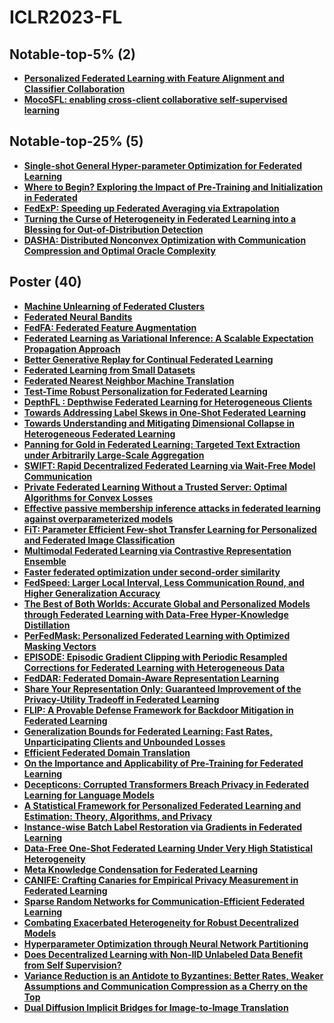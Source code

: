 # ICLR2023-FL

## Notable-top-5% (2)

- ****[Personalized Federated Learning with Feature Alignment and Classifier Collaboration](https://openreview.net/forum?id=SXZr8aDKia)****
- ****[MocoSFL: enabling cross-client collaborative self-supervised learning](https://openreview.net/forum?id=2QGJXyMNoPz)****

## Notable-top-25% (5)

- ****[Single-shot General Hyper-parameter Optimization for Federated Learning](https://openreview.net/forum?id=3RhuF8foyPW)****
- ****[Where to Begin? Exploring the Impact of Pre-Training and Initialization in Federated](https://openreview.net/forum?id=Mpa3tRJFBb)****
- ****[FedExP: Speeding up Federated Averaging via Extrapolation](https://openreview.net/forum?id=IPrzNbddXV)****
- ****[Turning the Curse of Heterogeneity in Federated Learning into a Blessing for Out-of-Distribution Detection](https://openreview.net/forum?id=mMNimwRb7Gr)****
- ****[DASHA: Distributed Nonconvex Optimization with Communication Compression and Optimal Oracle Complexity](https://openreview.net/forum?id=VA1YpcNr7ul)****

## Poster (40)

- ****[Machine Unlearning of Federated Clusters](https://openreview.net/forum?id=VzwfoFyYDga)****
- ****[Federated Neural Bandits](https://openreview.net/forum?id=38m4h8HcNRL)****
- ****[FedFA: Federated Feature Augmentation](https://openreview.net/forum?id=U9yFP90jU0)****
- ****[Federated Learning as Variational Inference: A Scalable Expectation Propagation Approach](https://openreview.net/forum?id=dZrQR7OR11)****
- ****[Better Generative Replay for Continual Federated Learning](https://openreview.net/forum?id=cRxYWKiTan)****
- ****[Federated Learning from Small Datasets](https://openreview.net/forum?id=hDDV1lsRV8)****
- ****[Federated Nearest Neighbor Machine Translation](https://openreview.net/forum?id=R1U5G2spbLd)****
- ****[Test-Time Robust Personalization for Federated Learning](https://openreview.net/forum?id=3aBuJEza5sq)****
- ****[DepthFL : Depthwise Federated Learning for Heterogeneous Clients](https://openreview.net/forum?id=pf8RIZTMU58)****
- ****[Towards Addressing Label Skews in One-Shot Federated Learning](https://openreview.net/forum?id=rzrqh85f4Sc)****
- ****[Towards Understanding and Mitigating Dimensional Collapse in Heterogeneous Federated Learning](https://openreview.net/forum?id=EXnIyMVTL8s)****
- ****[Panning for Gold in Federated Learning: Targeted Text Extraction under Arbitrarily Large-Scale Aggregation](https://openreview.net/forum?id=A9WQaxYsfx)****
- ****[SWIFT: Rapid Decentralized Federated Learning via Wait-Free Model Communication](https://openreview.net/forum?id=jh1nCir1R3d)****
- ****[Private Federated Learning Without a Trusted Server: Optimal Algorithms for Convex Losses](https://openreview.net/forum?id=TVY6GoURrw)****
- ****[Effective passive membership inference attacks in federated learning against overparameterized models](https://openreview.net/forum?id=QsCSLPP55Ku)****
- ****[FiT: Parameter Efficient Few-shot Transfer Learning for Personalized and Federated Image Classification](https://openreview.net/forum?id=9aokcgBVIj1)****
- ****[Multimodal Federated Learning via Contrastive Representation Ensemble](https://openreview.net/forum?id=Hnk1WRMAYqg)****
- ****[Faster federated optimization under second-order similarity](https://openreview.net/forum?id=ElC6LYO4MfD)****
- ****[FedSpeed: Larger Local Interval, Less Communication Round, and Higher Generalization Accuracy](https://openreview.net/forum?id=bZjxxYURKT)****
- ****[The Best of Both Worlds: Accurate Global and Personalized Models through Federated Learning with Data-Free Hyper-Knowledge Distillation](https://openreview.net/forum?id=29V3AWjVAFi)****
- ****[PerFedMask: Personalized Federated Learning with Optimized Masking Vectors](https://openreview.net/forum?id=hxEIgUXLFF)****
- ****[EPISODE: Episodic Gradient Clipping with Periodic Resampled Corrections for Federated Learning with Heterogeneous Data](https://openreview.net/forum?id=ytZIYmztET)****
- ****[FedDAR: Federated Domain-Aware Representation Learning](https://openreview.net/forum?id=6P9Y25Pljl6)****
- ****[Share Your Representation Only: Guaranteed Improvement of the Privacy-Utility Tradeoff in Federated Learning](https://openreview.net/forum?id=oJpVVGXu9i)****
- ****[FLIP: A Provable Defense Framework for Backdoor Mitigation in Federated Learning](https://openreview.net/forum?id=Xo2E217_M4n)****
- ****[Generalization Bounds for Federated Learning: Fast Rates, Unparticipating Clients and Unbounded Losses](https://openreview.net/forum?id=-EHqoysUYLx)****
- ****[Efficient Federated Domain Translation](https://openreview.net/forum?id=uhLAcrAZ9cJ)****
- ****[On the Importance and Applicability of Pre-Training for Federated Learning](https://openreview.net/forum?id=fWWFv--P0xP)****
- ****[Decepticons: Corrupted Transformers Breach Privacy in Federated Learning for Language Models](https://openreview.net/forum?id=r0BrY4BiEXO)****
- ****[A Statistical Framework for Personalized Federated Learning and Estimation: Theory, Algorithms, and Privacy](https://openreview.net/forum?id=FUiDMCr_W4o)****
- ****[Instance-wise Batch Label Restoration via Gradients in Federated Learning](https://openreview.net/forum?id=FIrQfNSOoTr)****
- ****[Data-Free One-Shot Federated Learning Under Very High Statistical Heterogeneity](https://openreview.net/forum?id=_hb4vM3jspB)****
- ****[Meta Knowledge Condensation for Federated Learning](https://openreview.net/forum?id=TDf-XFAwc79)****
- ****[CANIFE: Crafting Canaries for Empirical Privacy Measurement in Federated Learning](https://openreview.net/forum?id=Kf7Yyf4O0u)****
- ****[Sparse Random Networks for Communication-Efficient Federated Learning](https://openreview.net/forum?id=k1FHgri5y3-)****
- ****[Combating Exacerbated Heterogeneity for Robust Decentralized Models](https://openreview.net/forum?id=eKllxpLOOm)****
- ****[Hyperparameter Optimization through Neural Network Partitioning](https://openreview.net/forum?id=nAgdXgfmqj)****
- ****[Does Decentralized Learning with Non-IID Unlabeled Data Benefit from Self Supervision?](https://openreview.net/forum?id=2L9gzS80tA4)****
- ****[Variance Reduction is an Antidote to Byzantines: Better Rates, Weaker Assumptions and Communication Compression as a Cherry on the Top](https://openreview.net/forum?id=pfuqQQCB34)****
- ****[Dual Diffusion Implicit Bridges for Image-to-Image Translation](https://openreview.net/forum?id=5HLoTvVGDe)****